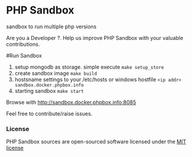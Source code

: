 # PHP Sandbox
sandbox to run multiple php versions  

Are you a Developer ?.  Help us improve PHP Sandbox with your valuable contributions.

#Run Sandbox
1. setup mongodb as storage. simple execute `make setup_store`
2. create sandbox image `make build`
3. hostsname settings to your /etc/hosts or windows hostfile `<ip addr> sandbox.docker.phpbox.info`
4. starting sandbox `make start`

Browse with http://sandbox.docker.phpbox.info:8085

Feel free to contribute/raise issues.

### License
PHP Sandbox sources are open-sourced software licensed under the [MIT license](http://opensource.org/licenses/MIT)
